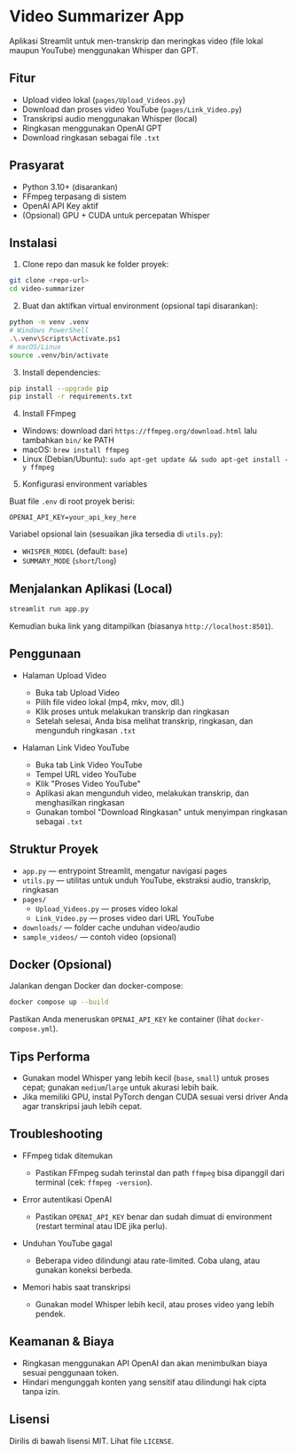 # Video Summarizer App

Aplikasi Streamlit untuk men-transkrip dan meringkas video (file lokal maupun YouTube) menggunakan Whisper dan GPT.

## Fitur

- Upload video lokal (`pages/Upload_Videos.py`)
- Download dan proses video YouTube (`pages/Link_Video.py`)
- Transkripsi audio menggunakan Whisper (local)
- Ringkasan menggunakan OpenAI GPT
- Download ringkasan sebagai file `.txt`

## Prasyarat

- Python 3.10+ (disarankan)
- FFmpeg terpasang di sistem
- OpenAI API Key aktif
- (Opsional) GPU + CUDA untuk percepatan Whisper

## Instalasi

1. Clone repo dan masuk ke folder proyek:

```bash
git clone <repo-url>
cd video-summarizer
```

2. Buat dan aktifkan virtual environment (opsional tapi disarankan):

```bash
python -m venv .venv
# Windows PowerShell
.\.venv\Scripts\Activate.ps1
# macOS/Linux
source .venv/bin/activate
```

3. Install dependencies:

```bash
pip install --upgrade pip
pip install -r requirements.txt
```

4. Install FFmpeg

- Windows: download dari `https://ffmpeg.org/download.html` lalu tambahkan `bin/` ke PATH
- macOS: `brew install ffmpeg`
- Linux (Debian/Ubuntu): `sudo apt-get update && sudo apt-get install -y ffmpeg`

5. Konfigurasi environment variables

Buat file `.env` di root proyek berisi:

```env
OPENAI_API_KEY=your_api_key_here
```

Variabel opsional lain (sesuaikan jika tersedia di `utils.py`):

- `WHISPER_MODEL` (default: `base`)
- `SUMMARY_MODE` (`short`/`long`)

## Menjalankan Aplikasi (Local)

```bash
streamlit run app.py
```

Kemudian buka link yang ditampilkan (biasanya `http://localhost:8501`).

## Penggunaan

- Halaman Upload Video

  - Buka tab Upload Video
  - Pilih file video lokal (mp4, mkv, mov, dll.)
  - Klik proses untuk melakukan transkrip dan ringkasan
  - Setelah selesai, Anda bisa melihat transkrip, ringkasan, dan mengunduh ringkasan `.txt`

- Halaman Link Video YouTube
  - Buka tab Link Video YouTube
  - Tempel URL video YouTube
  - Klik "Proses Video YouTube"
  - Aplikasi akan mengunduh video, melakukan transkrip, dan menghasilkan ringkasan
  - Gunakan tombol "Download Ringkasan" untuk menyimpan ringkasan sebagai `.txt`

## Struktur Proyek

- `app.py` — entrypoint Streamlit, mengatur navigasi pages
- `utils.py` — utilitas untuk unduh YouTube, ekstraksi audio, transkrip, ringkasan
- `pages/`
  - `Upload_Videos.py` — proses video lokal
  - `Link_Video.py` — proses video dari URL YouTube
- `downloads/` — folder cache unduhan video/audio
- `sample_videos/` — contoh video (opsional)

## Docker (Opsional)

Jalankan dengan Docker dan docker-compose:

```bash
docker compose up --build
```

Pastikan Anda meneruskan `OPENAI_API_KEY` ke container (lihat `docker-compose.yml`).

## Tips Performa

- Gunakan model Whisper yang lebih kecil (`base`, `small`) untuk proses cepat; gunakan `medium`/`large` untuk akurasi lebih baik.
- Jika memiliki GPU, instal PyTorch dengan CUDA sesuai versi driver Anda agar transkripsi jauh lebih cepat.

## Troubleshooting

- FFmpeg tidak ditemukan

  - Pastikan FFmpeg sudah terinstal dan path `ffmpeg` bisa dipanggil dari terminal (cek: `ffmpeg -version`).

- Error autentikasi OpenAI

  - Pastikan `OPENAI_API_KEY` benar dan sudah dimuat di environment (restart terminal atau IDE jika perlu).

- Unduhan YouTube gagal

  - Beberapa video dilindungi atau rate-limited. Coba ulang, atau gunakan koneksi berbeda.

- Memori habis saat transkripsi
  - Gunakan model Whisper lebih kecil, atau proses video yang lebih pendek.

## Keamanan & Biaya

- Ringkasan menggunakan API OpenAI dan akan menimbulkan biaya sesuai penggunaan token.
- Hindari mengunggah konten yang sensitif atau dilindungi hak cipta tanpa izin.

## Lisensi

Dirilis di bawah lisensi MIT. Lihat file `LICENSE`.
